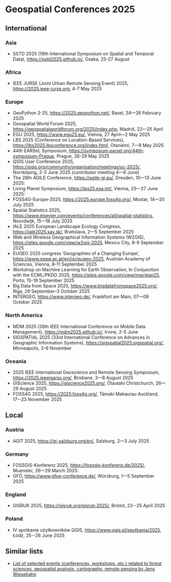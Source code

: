 # Geospatial Conferences 2025

## International

### Asia

  - SSTD 2025 (19th International Symposium on Spatial and Temporal Data), https://sstd2025.github.io/, Osaka, 25-27 August

### Africa

  - IEEE JURSE (Joint Urban Remote Sensing Event) 2025, https://2025.ieee-jurse.org, 4-7 May 2025

### Europe

  - GeoPython 2-25, https://2025.geopython.net/, Basel, 24—26 February 2025
  - Geospatial World Forum 2025, https://geospatialworldforum.org/2025/index.php, Madrid, 22—25 April 
  - EGU 2025, https://www.egu25.eu/, Vienna, 27 April—2 May 2025 
  - LBS 2025 (Conference on Location-Based Services), https://lbs2025.lbsconference.org/index.html, Otaniemi, 7—9 May 2025
  - 44th EARSeL Symposium, https://symposium.earsel.org/44th-symposium-Prague, Prague, 26-29 May 2025
  - QGIS User Conference 2025, https://qgis.org/community/organisation/meetings/uc-2025/, Norrköping, 2-3 June 2025 (contributor meeting 4—6 June)
  - The 28th AGILE Conference, https://agile-gi.eu/, Dresden, 10—13 June 2025:
  - Living Planet Symposium, https://lps25.esa.int/, Vienna, 23—27 June 2025:
  - FOSS4G-Europe-2025, https://2025.europe.foss4g.org/, Mostar, 14—20 July 2025
  - Spatial Statistics 2025, https://www.elsevier.com/events/conferences/all/spatial-statistics, Noordwijk, 15—18 July 2025
  - IALE 2025 European Landscape Ecology Congress, https://iale2025.sav.sk/, Bratislava, 2—5 September 2025
  - Web and Wireless Geographical Information Systems (W2GIS), https://sites.google.com/view/w2gis-2025, Mexico City, 8-9 September 2025
  - EUGEO 2025 congress ‘Geographies of a Changing Europe’, https://www.oeaw.ac.at/en/isr/eugeo-2025, Austrian Academy of Sciences, Vienna, 8–11 September 2025
  - Workshop on Machine Learning for Earth Observation, In Conjunction with the ECML/PKDD 2025, https://sites.google.com/view/maclean25, Porto, 15-19 September 2025
  - Big Data from Space 2025, https://www.bigdatafromspace2025.org/, Riga, 29 September–3 October 2025
  - INTERGEO, https://www.intergeo.de/, Frankfurt am Main, 07—09 October 2025

### North America

  - MDM 2025 (26th IEEE International Conference on Mobile Data Management), https://mdm2025.github.io/, Irvine, 2-5 June
  - SIGSPATIAL 2025 (33rd International Conference on Advances in Geographic Information Systems), https://sigspatial2025.sigspatial.org/, Minneapolis, 3-6 November
 
### Oceania

  - 2025 IEEE International Geoscience and Remote Sensing Symposium, https://2025.ieeeigarss.org/, Brisbane, 3—8 August 2025
  - GIScience 2025, https://giscience2025.org/, Ōtautahi Christchurch, 26—29 August 2025
  - FOSS4G 2025, https://2025.foss4g.org/, Tāmaki Makaurau Auckland, 17--23 November 2025

## Local

### Austria

  - AGIT 2025, https://gi-salzburg.org/en/, Salzburg, 2—3 July 2025

### Germany

  - FOSSGIS-Konferenz 2025, https://fossgis-konferenz.de/2025/, Muenster, 26—29 March 2025:
  - GFÖ, https://www.gfoe-conference.de/, Würzburg, 1—5 September 2025

### England

  - GISRUK 2025, https://gisruk.org/gisruk-2025/, Bristol, 23--25 April 2025

### Poland

  - IV spotkanie użytkowników QGIS, https://www.qgis.pl/spotkania/2025, Łódź, 25--26 June 2025

## Similar lists

- [List of selected events (conferences, workshops, etc.) related to forest sciences, geospatial analysis, cartography, remote sensing by Jens Wiesehahn](https://github.com/wiesehahn/conferences)
